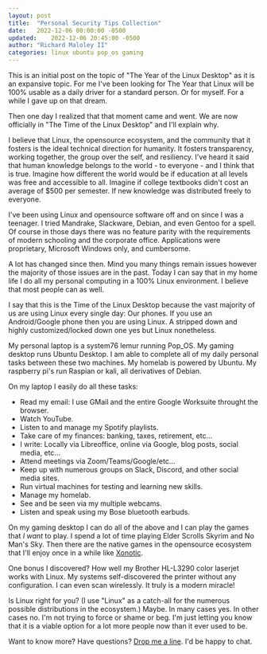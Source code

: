 ```yaml
---
layout: post
title:  "Personal Security Tips Collection"
date:   2022-12-06 00:00:00 -0500
updated:	2022-12-06 20:45:00 -0500
author:	"Richard Maloley II"
categories:	linux ubuntu pop_os gaming
---
```


This is an initial post on the topic of "The Year of the Linux Desktop" as it is an expansive topic. For me I've been looking for The Year that Linux will be 100% usable as a daily driver for a standard person. Or for myself. For a while I gave up on that dream.

Then one day I realized that that moment came and went. We are now officially in "The Time of the Linux Desktop" and I'll explain why.

I believe that Linux, the opensource ecosystem, and the community that it fosters is the ideal technical direction for humanity. It fosters transparency, working together, the group over the self, and resiliency. I've heard it said that human knowledge belongs to the world - to everyone - and I think that is true. Imagine how different the world would be if education at all levels was free and accessible to all. Imagine if college textbooks didn't cost an average of $500 per semester. If new knowledge was distributed freely to everyone.

I've been using Linux and opensource software off and on since I was a teenager. I tried Mandrake, Slackware, Debian, and even Gentoo for a spell. Of course in those days there was no feature parity with the requirements of modern schooling and the corporate office. Applications were proprietary, Microsoft Windows only, and cumbersome.

A lot has changed since then. Mind you many things remain issues however the majority of those issues are in the past. Today I can say that in my home life I do all my personal computing in a 100% Linux environment. I believe that most people can as well.

I say that this is the Time of the Linux Desktop because the vast majority of us are using Linux every single day: Our phones. If you use an Android/Google phone then you are using Linux. A stripped down and highly customized/locked down one yes but Linux nonetheless.

My personal laptop is a system76 lemur running Pop_OS. My gaming desktop runs Ubuntu Desktop. I am able to complete all of my daily personal tasks between these two machines. My homelab is powered by Ubuntu. My raspberry pi's run Raspian or kali, all derivatives of Debian.

On my laptop I easily do all these tasks:

- Read my email: I use GMail and the entire Google Worksuite throught the browser.
- Watch YouTube.
- Listen to and manage my Spotify playlists.
- Take care of my finances: banking, taxes, retirement, etc...
- I write: Locally via Libreoffice, online via Google, blog posts, social media, etc...
- Attend meetings via Zoom/Teams/Google/etc...
- Keep up with numerous groups on Slack, Discord, and other social media sites.
- Run virtual machines for testing and learning new skills.
- Manage my homelab.
- See and be seen via my multiple webcams.
- Listen and speak using my Bose bluetooth earbuds.

On my gaming desktop I can do all of the above and I can play the games that *I want* to play. I spend a lot of time playing Elder Scrolls Skyrim and No Man's Sky. Then there are the native games in the opensource ecosystem that I'll enjoy once in a while like [Xonotic](https://xonotic.org/).

One bonus I discovered? How well my Brother HL-L3290 color laserjet works with Linux. My systems self-discovered the printer without any configuration. I can even scan wirelessly. It truly is a modern miracle!

Is Linux right for you? (I use "Linux" as a catch-all for the numerous possible distributions in the ecosystem.) Maybe. In many cases yes. In other cases no. I'm not trying to force or shame or beg. I'm just letting you know that it is a viable option for a lot more people now than it ever used to be.

Want to know more? Have questions? [Drop me a line](/contact). I'd be happy to chat.
